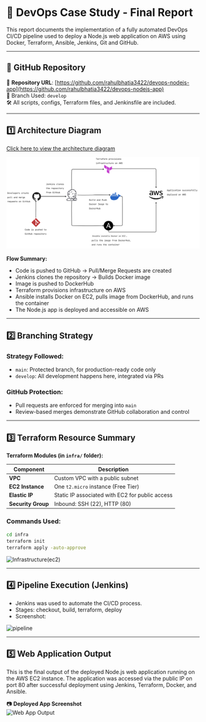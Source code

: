 
# 📄 DevOps Case Study - Final Report

This report documents the implementation of a fully automated DevOps CI/CD pipeline used to deploy a Node.js web application on AWS using Docker, Terraform, Ansible, Jenkins, Git and GitHub.

---

## 🔗 GitHub Repository

🔗 **Repository URL**: [https://github.com/rahulbhatia3422/devops-nodejs-app](https://github.com/rahulbhatia3422/devops-nodejs-app)  
📌 Branch Used: `develop`  
🛠️ All scripts, configs, Terraform files, and Jenkinsfile are included.

---

## 1️⃣ Architecture Diagram

[Click here to view the architecture diagram](assets/architecture_diagram.png)

![DevOps Architecture](assets/architecture_diagram.png)

**Flow Summary:**
- Code is pushed to GitHub → Pull/Merge Requests are created
- Jenkins clones the repository → Builds Docker image
- Image is pushed to DockerHub
- Terraform provisions infrastructure on AWS
- Ansible installs Docker on EC2, pulls image from DockerHub, and runs the container
- The Node.js app is deployed and accessible on AWS

---

## 2️⃣ Branching Strategy

### Strategy Followed:
- `main`: Protected branch, for production-ready code only
- `develop`: All development happens here, integrated via PRs

### GitHub Protection:
- Pull requests are enforced for merging into `main`
- Review-based merges demonstrate GitHub collaboration and control

---

## 3️⃣ Terraform Resource Summary

**Terraform Modules (in `infra/` folder):**

| Component         | Description                                      |
|------------------|--------------------------------------------------|
| **VPC**          | Custom VPC with a public subnet                  |
| **EC2 Instance** | One `t2.micro` instance (Free Tier)              |
| **Elastic IP**   | Static IP associated with EC2 for public access |
| **Security Group** | Inbound: SSH (22), HTTP (80)                    |

### Commands Used:
```bash
cd infra
terraform init
terraform apply -auto-approve
```
![Infrastructure(ec2)](assets/infrastructure.png)

---

## 4️⃣ Pipeline Execution (Jenkins)

- Jenkins was used to automate the CI/CD process.
- Stages: checkout, build, terraform, deploy
- Screenshot:
  
![pipeline](assets/jenkins_pipeline.png)

---

## 5️⃣ Web Application Output

This is the final output of the deployed Node.js web application running on the AWS EC2 instance. The application was accessed via the public IP on port 80 after successful deployment using Jenkins, Terraform, Docker, and Ansible.

📷 **Deployed App Screenshot**  
![Web App Output](assets/web_app_output.png)




